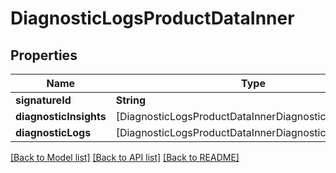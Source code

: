 # DiagnosticLogsProductDataInner

## Properties
Name | Type | Description | Notes
------------ | ------------- | ------------- | -------------
**signatureId** | **String** |  | [optional] 
**diagnosticInsights** | [DiagnosticLogsProductDataInnerDiagnosticInsightsInner] |  | [optional] 
**diagnosticLogs** | [DiagnosticLogsProductDataInnerDiagnosticLogsInner] |  | [optional] 

[[Back to Model list]](../README.md#documentation-for-models) [[Back to API list]](../README.md#documentation-for-api-endpoints) [[Back to README]](../README.md)


